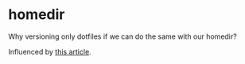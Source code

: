 # homedir

Why versioning only dotfiles if we can do the same with our homedir?

Influenced by [this article](https://drewdevault.com/2019/12/30/dotfiles.html).
